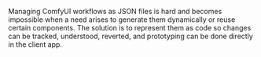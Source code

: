 Managing ComfyUI workflows as JSON files is hard and becomes impossible when a need arises to generate them dynamically or reuse certain components. The solution is to represent them as code so changes can be tracked, understood, reverted, and prototyping can be done directly in the client app.  
